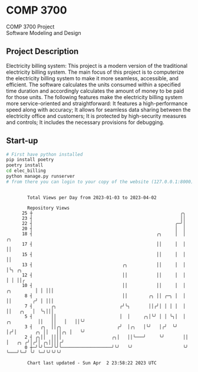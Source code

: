 # COMP 3700
COMP 3700 Project  
Software Modeling and Design
## Project Description
Electricity billing system: This project is a modern version of the traditional electricity billing system. The main focus of this project is to computerize the electricity billing system to make it more seamless, accessible, and efficient. The software calculates the units consumed within a specified time duration and accordingly calculates the amount of money to be paid for those units. The following features make the electricity billing system more service-oriented and straightforward: It features a high-performance speed along with accuracy; It allows for seamless data sharing between the electricity office and customers; It is protected by high-security measures and controls; It includes the necessary provisions for debugging.

## Start-up
```bash
# First have python installed
pip install poetry
poetry install
cd elec_billing
python manage.py runserver
# from there you can login to your copy of the website (127.0.0.1:8000), default creds are admin/admin
```

```

        Total Views per Day from 2023-01-03 to 2023-04-02

        Repository Views
      25 ┼                                                        ╭╮
      23 ┤                                                        ││
      22 ┤                                                      ╭─╯│
      20 ┤                                                      │  │
      18 ┤                                               ╭╮     │  │                        ╭╮
      17 ┤                                               ││     │  │                        ││
      15 ┤                                               ││     │  │                        ││
      13 ┤                                  ╭╮           ││     │  │                        │╰╮ ╭╮
      12 ┤                                  ││           ││     │  │                        │ │ ││╭
      10 ┤                                  ││           ││     │  │             ╭╮         │ │ │││
       8 ┤                                  ││        ╭╮ ││ ╭─╮ │  │             ││        ╭╯ │ │││
       7 ┤       ╭╮                        ╭╯╰╮       ││╭╯│ │ │ │  │             ││   ╭╮   │  ╰╮│││
       5 ┤       ││                        │  │     ╭╮│╰╯ │ │ ╰╮│  │ ╭╮          ││   ││   │   ││╰╯
       3 ┤   ╭╮  ││╭╮                     ╭╯  │╭╮   │╰╯   │╭╯  ╰╯  │╭╯│       ╭╮ ││   ││╭╮ │   ╰╯
       2 ┤ ╭╮││  ││││                   ╭╮│   ││╰───╯     ╰╯       ││ │   ╭╮ ╭╯│╭╯│ ╭╮││││╭╯
       0 ┼─╯╰╯╰──╯╰╯╰───────────────────╯╰╯   ╰╯                   ╰╯ ╰───╯╰─╯ ╰╯ ╰─╯╰╯╰╯╰╯

        Chart last updated - Sun Apr  2 23:58:22 2023 UTC
        
```
